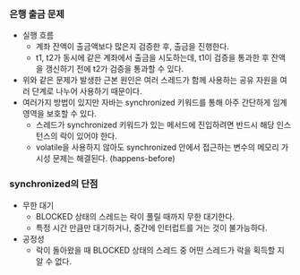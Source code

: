 ### 은행 출금 문제
- 실행 흐름
  - 계좌 잔액이 출금액보다 많은지 검증한 후, 출금을 진행한다.
  - t1, t2가 동시에 같은 계좌에서 출금을 시도하는데, t1이 검증을 통과한 후 잔액을 갱신하기 전에 t2가 검증을 통과할 수 있다.
- 위와 같은 문제가 발생한 근본 원인은 여러 스레드가 함께 사용하는 공유 자원을 여러 단계로 나누어 사용하기 때문이다.
- 여러가지 방법이 있지만 자바는 synchronized 키워드를 통해 아주 간단하게 임계 영역을 보호할 수 있다.
  - 스레드가 synchronized 키워드가 있는 메서드에 진입하려면 반드시 해당 인스턴스의 락이 있어야 한다.
  - volatile을 사용하지 않아도 synchronized 안에서 접근하는 변수의 메모리 가시성 문제는 해결된다. (happens-before)

### synchronized의 단점
- 무한 대기
  - BLOCKED 상태의 스레드는 락이 풀릴 때까지 무한 대기한다.
  - 특정 시간 만큼만 대기하거나, 중간에 인터럽트를 거는 것이 불가능하다.
- 공정성
  - 락이 돌아왔을 때 BLOCKED 상태의 스레드 중 어떤 스레드가 락을 획득할 지 알 수 없다.
